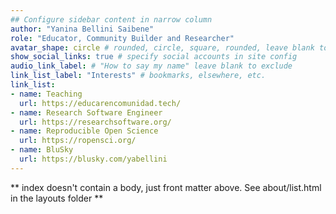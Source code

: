 ```yaml
---
## Configure sidebar content in narrow column
author: "Yanina Bellini Saibene"
role: "Educator, Community Builder and Researcher"
avatar_shape: circle # rounded, circle, square, rounded, leave blank to exclude
show_social_links: true # specify social accounts in site config
audio_link_label: # "How to say my name" leave blank to exclude
link_list_label: "Interests" # bookmarks, elsewhere, etc.
link_list:
- name: Teaching
  url: https://educarencomunidad.tech/
- name: Research Software Engineer 
  url: https://researchsoftware.org/
- name: Reproducible Open Science 
  url: https://ropensci.org/
- name: BluSky
  url: https://blusky.com/yabellini
---
```


** index doesn't contain a body, just front matter above.
See about/list.html in the layouts folder **
